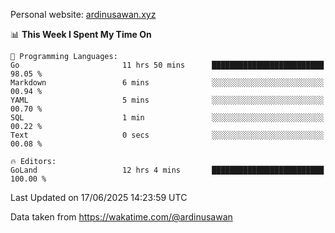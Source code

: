 Personal website: [ardinusawan.xyz](https://ardinusawan.xyz)

<!--START_SECTION:waka-->
📊 **This Week I Spent My Time On** 

```text
💬 Programming Languages: 
Go                       11 hrs 50 mins      █████████████████████████   98.05 % 
Markdown                 6 mins              ░░░░░░░░░░░░░░░░░░░░░░░░░   00.94 % 
YAML                     5 mins              ░░░░░░░░░░░░░░░░░░░░░░░░░   00.70 % 
SQL                      1 min               ░░░░░░░░░░░░░░░░░░░░░░░░░   00.22 % 
Text                     0 secs              ░░░░░░░░░░░░░░░░░░░░░░░░░   00.08 % 

🔥 Editors: 
GoLand                   12 hrs 4 mins       █████████████████████████   100.00 % 
```


 Last Updated on 17/06/2025 14:23:59 UTC
<!--END_SECTION:waka-->
Data taken from https://wakatime.com/@ardinusawan
